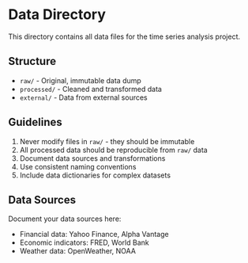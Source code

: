 # Data Directory

This directory contains all data files for the time series analysis project.

## Structure

- `raw/` - Original, immutable data dump
- `processed/` - Cleaned and transformed data
- `external/` - Data from external sources

## Guidelines

1. Never modify files in `raw/` - they should be immutable
2. All processed data should be reproducible from `raw/` data
3. Document data sources and transformations
4. Use consistent naming conventions
5. Include data dictionaries for complex datasets

## Data Sources

Document your data sources here:
- Financial data: Yahoo Finance, Alpha Vantage
- Economic indicators: FRED, World Bank
- Weather data: OpenWeather, NOAA
